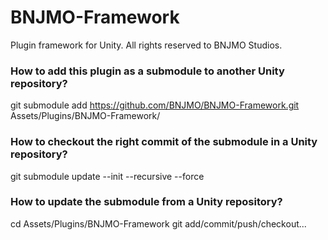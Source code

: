 # BNJMO-Framework
Plugin framework for Unity.
All rights reserved to BNJMO Studios.


### How to add this plugin as a submodule to another Unity repository?
git submodule add https://github.com/BNJMO/BNJMO-Framework.git Assets/Plugins/BNJMO-Framework/

### How to checkout the right commit of the submodule in a Unity repository?
git submodule update --init --recursive --force

### How to update the submodule from a Unity repository?
cd Assets/Plugins/BNJMO-Framework
git add/commit/push/checkout...
